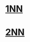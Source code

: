 # <a href="https://github.com/davilexx/ml1/tree/master/1NN">1NN</a>

# <a href="https://github.com/davilexx/ml1/tree/master/kNN">2NN</a>
